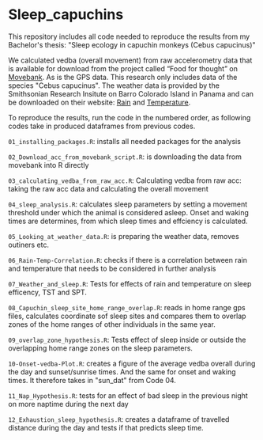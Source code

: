 # Sleep_capuchins

This repository includes all code needed to reproduce the results from my Bachelor's thesis: "Sleep ecology in capuchin monkeys (Cebus capucinus)"

We calculated vedba (overall movement) from raw accelerometry data that is available for download from the project called “Food for thought” on [Movebank](https://www.movebank.org/). 
As is the GPS data.
This research only includes data of the species "Cebus capucinus". 
The weather data is provided by the Smithsonian Research Insitute on Barro Colorado Island in Panama and can be downloaded on their website: [Rain](https://smithsonian.figshare.com/articles/dataset/Barro_Colorado_Island_Clearing_Precipitation/10042463) and [Temperature](https://smithsonian.figshare.com/articles/dataset/Barro_Colorado_Island_Clearing_Air_Temperature/10042451).

To reproduce the results, run the code in the numbered order, as following codes take in produced dataframes from previous codes.
  
`01_installing_packages.R`: installs all needed packages for the analysis

`02_Download_acc_from_movebank_script.R`: is downloading the data from movebank into R directly

`03_calculating_vedba_from_raw_acc.R`: Calculating vedba from raw acc: taking the raw acc data and calculating the overall movement 

`04_sleep_analysis.R`: calculates sleep parameters by setting a movement threshold under which the animal is considered asleep. Onset and waking times are determines, from which sleep times and effciency is calculated.

`05_Looking_at_weather_data.R`: is preparing the weather data, removes outiners etc.

`06_Rain-Temp-Correlation.R`: checks if there is a correlation between rain and temperature that needs to be considered in further analysis 

`07_Weather_and_sleep.R`: Tests for effects of rain and temperature on sleep efficency, TST and SPT. 

`08_Capuchin_sleep_site_home_range_overlap.R`: reads in home range gps files, calculates coordinate sof sleep sites and compares them to overlap zones of the home ranges of other individuals in the same year.

`09_overlap_zone_hypothesis.R`: Tests effect of sleep inside or outside the overlapping home range zones on the sleep parameters.

`10-Onset-vedba-Plot.R`: creates a figure of the average vedba overall during the day and sunset/sunrise times. And the same for onset and waking times. It therefore takes in "sun_dat" from Code 04.  

`11_Nap_Hypothesis.R`: tests for an effect of bad sleep in the previous night on more naptime during the next day

`12_Exhaustion_sleep_hypothesis.R`: creates a dataframe of travelled distance during the day and tests if that predicts sleep time.
